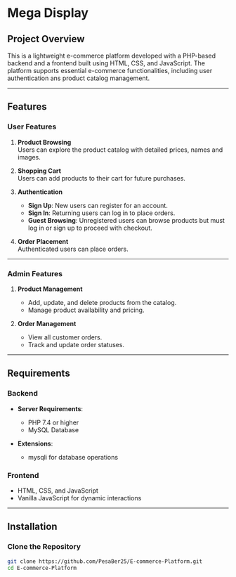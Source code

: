 # Mega Display

## Project Overview

This is a lightweight e-commerce platform developed with a PHP-based backend and a frontend built using HTML, CSS, and JavaScript. The platform supports essential e-commerce functionalities, including user authentication ans product catalog management.

---

## Features

### **User Features**
1. **Product Browsing**  
   Users can explore the product catalog with detailed prices, names and images.

2. **Shopping Cart**  
   Users can add products to their cart for future purchases.

3. **Authentication**  
   - **Sign Up**: New users can register for an account.  
   - **Sign In**: Returning users can log in to place orders.  
   - **Guest Browsing**: Unregistered users can browse products but must log in or sign up to proceed with checkout.

4. **Order Placement**  
   Authenticated users can place orders.

---

### **Admin Features**
1. **Product Management**  
   - Add, update, and delete products from the catalog.  
   - Manage product availability and pricing.

2. **Order Management**  
   - View all customer orders.  
   - Track and update order statuses.

---

## Requirements

### **Backend**
- **Server Requirements**:  
  - PHP 7.4 or higher  
  - MySQL Database  

- **Extensions**:   
  - mysqli for database operations  

### **Frontend**
- HTML, CSS, and JavaScript  
- Vanilla JavaScript for dynamic interactions
  

---

## Installation

### **Clone the Repository**
```bash
git clone https://github.com/PesaBer25/E-commerce-Platform.git
cd E-commerce-Platform
```
